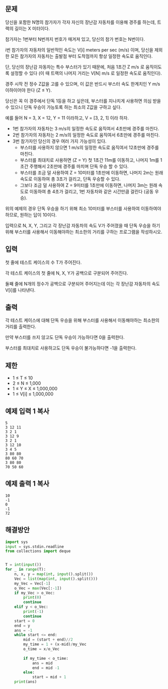 ## 문제

당신을 포함한 N명의 참가자가 각자 자신의 장난감 자동차를 이용해 경주를 하는데, 트랙의 길이는 X 미터이다.

참가자는 1번부터 N번까지 번호가 매겨져 있고, 당신의 참가 번호는 N번이다.

i번 참가자의 자동차의 일반적인 속도는 V[i] meters per sec (m/s) 이며, 당신을 제외한 모든 참가자의 자동차는 출발점 부터 도착점까지 항상 일정한 속도로 움직인다.

단, 당신의 장난감 자동차는 특수 부스터가 있기 때문에, 처음 1초간 Z m/s 로 움직이도록 설정할 수 있다 (이 때 트랙의 나머지 거리는 V[N] m/s 로 일정한 속도로 움직인다).

경주 시작 전 정수 Z값을 고를 수 있으며, 이 값은 반드시 부스터 속도 한계치인 Y m/s 이하이어야 한다 (Z ≤ Y). 

당신은 꼭 이 경주에서 단독 1등을 하고 싶은데, 부스터를 지나치게 사용하면 의심 받을 수 있으니 단독 우승이 가능토록 하는 최소의 Z값을 구하고 싶다.

예를 들어 N = 3, X = 12, Y = 11 이라하고, V = [3, 2, 1] 이라 하자.

- 1번 참가자의 자동차는 3 m/s의 일정한 속도로 움직여서 4초만에 경주를 마친다.
- 2번 참가자의 자동차는 2 m/s의 일정한 속도로 움직여서 6초만에 경주를 마친다.
- 3번 참가자인 당신의 경우 여러 가지 가능성이 있다.
  - 부스터를 사용하지 않으면 1 m/s의 일정한 속도로 움직여서 12초만에 경주를 마친다.
  - 부스터를 최대치로 사용하면 (Z = Y) 첫 1초간 11m를 이동하고, 나머지 1m를 1초간 주행해서 2초만에 경주를 마치며 단독 우승 할 수 있다.
  - 부스터를 조금 덜 사용하여 Z = 10미터를 1초만에 이동하면, 나머지 2m는 원래 속도로 이동하여 총 3초가 걸리고, 단독 우승할 수 있다.
  - 그보다 조금 덜 사용하여 Z = 9미터를 1초만에 이동하면, 나머지 3m는 원래 속도로 이동하여 총 4초가 걸리고, 1번 자동차와 같은 시간만큼 걸린다 (공동 우승).

위의 예제의 경우 단독 우승을 하기 위해 최소 10미터를 부스터를 사용하여 이동하여야 하므로, 원하는 답이 10이다.

입력으로 N, X, Y, 그리고 각 장난감 자동차의 속도 V가 주어졌을 때 단독 우승을 하기 위해 부스터를 사용해서 이동해야하는 최소한의 거리를 구하는 프로그램을 작성하시오.

## 입력

첫 줄에 테스트 케이스의 수 T가 주어진다.

각 테스트 케이스의 첫 줄에 N, X, Y가 공백으로 구분되어 주어진다.

둘째 줄에 N개의 정수가 공백으로 구분되어 주어지는데 이는 각 장난감 자동차의 속도 V[i]를 나타낸다.

## 출력

각 테스트 케이스에 대해 단독 우승을 위해 부스터를 사용해서 이동해야하는 최소한의 거리를 출력한다.

만약 부스터를 쓰지 않고도 단독 우승이 가능하다면 0을 출력한다.

부스터를 최대치로 사용하고도 단독 우승이 불가능하다면 -1을 출력한다.

## 제한

- 1 ≤ T ≤ 10
- 2 ≤ N ≤ 1,000
- 1 ≤ Y ≤ X ≤ 1,000,000
- 1 ≤ V[i] ≤ 1,000,000

## 예제 입력 1 복사

```
5
3 12 11
3 2 1
3 12 9
3 2 1
3 12 10
3 4 5
3 80 80
80 60 70
3 80 80
70 50 60
```

## 예제 출력 1 복사

```
10
-1
0
-1
72
```

## 해결방안

```python
import sys
input = sys.stdin.readline
from collections import deque


T = int(input())
for _ in range(T):
    n, x, y = map(int, input().split())
    Vec = list(map(int, input().split()))
    my_Vec = Vec[-1]
    o_Vec = max(Vec[:-1])
    if my_Vec > o_Vec:
        print(0)
        continue
    elif y < o_Vec:
        print(-1)
        continue
    start = 0
    end = y
    ans = -1
    while start <= end:
        mid = (start + end)//2
        my_time = 1 + (x-mid)/my_Vec
        o_time = x/o_Vec
        
        if my_time < o_time:
            ans = mid
            end = mid -1
        else:
            start = mid + 1
    print(ans)
```
